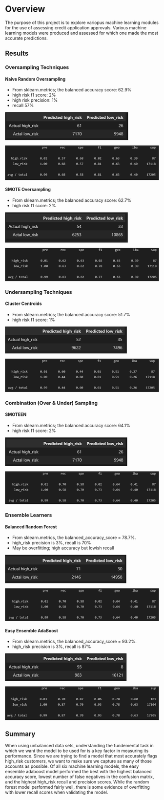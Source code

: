 # Overview

The purpose of this project is to explore variopus machine learning modules for the use of assessing credit application approvals. Various machine learning models were produced and assessed for which one made the most accurate predictions.

## Results

### Oversampling Techniques

#### Naive Random Oversampling

- From sklearn.metrics; the balanced accuracy score: 62.9%
- high risk f1 score: 2%
- high risk precision: 1%
- recall 57%

<p align="left">
  <img src="https://github.com/coleherman370/credit_risk_analysis/blob/main/Resources/naiveOversamplingCM.png"/>
</p>
<p align="left">
  <img src="https://github.com/coleherman370/credit_risk_analysis/blob/main/Resources/naiveOversamplingCR.png"/>
</p>

#### SMOTE Oversampling

- From sklearn.metrics; the balanced accuracy score: 62.7%
- high risk f1 score: 2%

<p align="left">
  <img src="https://github.com/coleherman370/credit_risk_analysis/blob/main/Resources/naiveOversamplingSmoteCM.png"/>
</p>
<p align="left">
  <img src="https://github.com/coleherman370/credit_risk_analysis/blob/main/Resources/naiveOversamplingSmoteCR.png"/>
</p>

### Undersampling Techniques

#### Cluster Centroids

- From sklearn.metrics; the balanced accuracy score: 51.7%
- high risk f1 score: 1%

<p align="left">
  <img src="https://github.com/coleherman370/credit_risk_analysis/blob/main/Resources/undersamplingClusterCentroidsCM.png"/>
</p>
<p align="left">
  <img src="https://github.com/coleherman370/credit_risk_analysis/blob/main/Resources/undersamplingClusterCentroidsCR.png"/>
</p>

### Combination (Over & Under) Sampling

#### SMOTEEN

- From sklearn.metrics; the balanced accuracy score: 64.1%
- high risk f1 score: 2%

<p align="left">
  <img src="https://github.com/coleherman370/credit_risk_analysis/blob/main/Resources/combinationSMOTEENCM.png"/>
</p>
<p align="left">
  <img src="https://github.com/coleherman370/credit_risk_analysis/blob/main/Resources/combinationSMOTEENCR.png"/>
</p>

### Ensemble Learners

#### Balanced Random Forest

- From sklearn.metrics, the balanced_accuracy_score = 78.7%.
- high_risk precision is 3%, recall is 70%
- May be overfitting; high accuracy but lowish recall

<p align="left">
  <img src="https://github.com/coleherman370/credit_risk_analysis/blob/main/Resources/ensembleRandomForestCM.png"/>
</p>
<p align="left">
  <img src="https://github.com/coleherman370/credit_risk_analysis/blob/main/Resources/combinationSMOTEENCR.png"/>
</p>

#### Easy Ensemble AdaBoost

- From sklearn.metrics, the balanced_accuracy_score = 93.2%.
- high_risk precision is 3%, recall is 87%

<p align="left">
  <img src="https://github.com/coleherman370/credit_risk_analysis/blob/main/Resources/ensembleAdaBoostCM.png"/>
</p>
<p align="left">
  <img src="https://github.com/coleherman370/credit_risk_analysis/blob/main/Resources/ensembleAdaBoostCR.png"/>
</p>

## Summary

When using unbalanced data sets, understanding the fundemental task in which we want the model to be used for is a key factor in measuring its performance. Since we are trying to find a model that most accurately flags high_risk customers, we want to make sure we capture as many of those accounts as possible. Of all six machine learning models, the easy ensemble adaboost model performed the best with the highest balanced accuracy score, lowest number of false negatives in the confusion matrix, and the highest high_risk recall and precision scores. While the random forest model performed fairly well, there is some evidence of overfitting with lower recall scores when validating the model.

